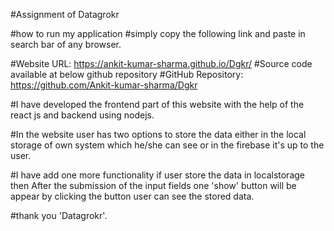 #Assignment of Datagrokr

#how to run my application
#simply copy the following link and paste in search bar of any browser.

#Website URL: https://ankit-kumar-sharma.github.io/Dgkr/
#Source code available at below github repository 
#GitHub Repository: https://github.com/Ankit-kumar-sharma/Dgkr


#I have developed the frontend part of this website with the help of the react js and backend using nodejs.

#In the website user has two options to store the data either in the local storage of own system which he/she can see or in the firebase it's up to the user.

#I have add one more functionality if user store the data in localstorage then After the submission of the input fields one 'show' button will be appear by clicking the button user can see the stored data.

#thank you 'Datagrokr'.

